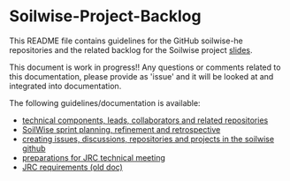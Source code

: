 # Soilwise-Project-Backlog
This README file contains guidelines for the GitHub soilwise-he repositories and the related backlog for the Soilwise project
[slides](https://ilvo.sharepoint.com/:p:/s/HESoilWiseProject/ERdMVUvKJaBCjgxdng7UcoYBISZXlAl7E4_2RQnczMzC1Q?e=17lm7D).

This document is work in progress!! Any questions or comments related to this documentation, please provide as 'issue' and it will be looked at and integrated into documentation.

The following guidelines/documentation is available:
- [technical components, leads, collaborators and related repositories](components_and_repo.md)
- [SoilWise sprint planning, refinement and retrospective](sprint_doc.md)
- [creating issues, discussions, repositories and projects in the soilwise github](github_soilwise_doc.md)
- [preparations for JRC technical meeting](prep_jrc_tec_meeting.md)
- [JRC requirements (old doc)](jrc_req.md)











